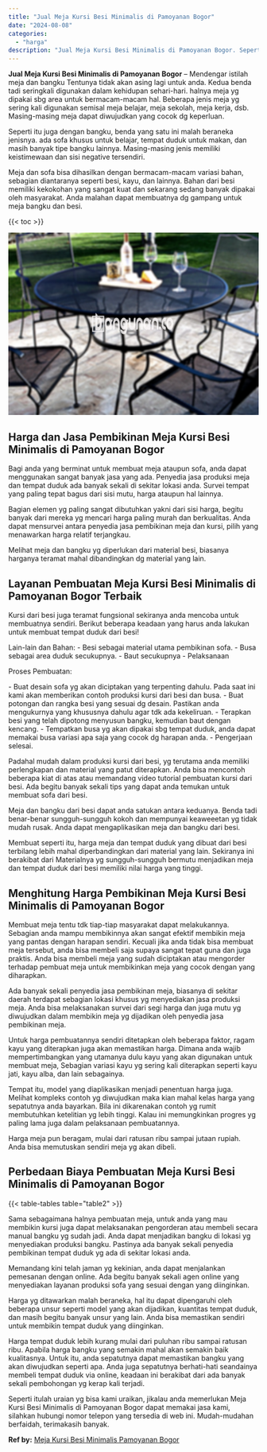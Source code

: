 ```yaml
---
title: "Jual Meja Kursi Besi Minimalis di Pamoyanan Bogor"
date: "2024-08-08"
categories: 
  - "harga"
description: "Jual Meja Kursi Besi Minimalis di Pamoyanan Bogor. Seperti itulah uraian yg bisa kami uraikan, jikalau anda memerlukan Meja Kursi Besi Minimalis di Pamoyanan..."
---
```


**Jual Meja Kursi Besi Minimalis di Pamoyanan Bogor** – Mendengar istilah meja dan bangku Tentunya tidak akan asing lagi untuk anda. Kedua benda tadi seringkali digunakan dalam kehidupan sehari-hari. halnya meja yg dipakai sbg area untuk bermacam-macam hal. Beberapa jenis meja yg sering kali digunakan semisal meja belajar, meja sekolah, meja kerja, dsb. Masing-masing meja dapat diwujudkan yang cocok dg keperluan.

Seperti itu juga dengan bangku, benda yang satu ini malah beraneka jenisnya. ada sofa khusus untuk belajar, tempat duduk untuk makan, dan masih banyak tipe bangku lainnya. Masing-masing jenis memiliki keistimewaan dan sisi negative tersendiri.

Meja dan sofa bisa dihasilkan dengan bermacam-macam variasi bahan, sebagian diantaranya seperti besi, kayu, dan lainnya. Bahan dari besi memiliki kekokohan yang sangat kuat dan sekarang sedang banyak dipakai oleh masyarakat. Anda malahan dapat membuatnya dg gampang untuk meja bangku dan besi.

{{< toc >}}

![Jual Meja Kursi Besi Minimalis di Pamoyanan Bogor](/images/jual-meja-besi-murah27.png)

## Harga dan Jasa Pembikinan Meja Kursi Besi Minimalis di Pamoyanan Bogor

Bagi anda yang berminat untuk membuat meja ataupun sofa, anda dapat menggunakan sangat banyak jasa yang ada. Penyedia jasa produksi meja dan tempat duduk ada banyak sekali di sekitar lokasi anda. Survei tempat yang paling tepat bagus dari sisi mutu, harga ataupun hal lainnya.

Bagian elemen yg paling sangat dibutuhkan yakni dari sisi harga, begitu banyak dari mereka yg mencari harga paling murah dan berkualitas. Anda dapat mensurvei antara penyedia jasa pembikinan meja dan kursi, pilih yang menawarkan harga relatif terjangkau.

Melihat meja dan bangku yg diperlukan dari material besi, biasanya harganya teramat mahal dibandingkan dg material yang lain.

## Layanan Pembuatan Meja Kursi Besi Minimalis di Pamoyanan Bogor Terbaik

Kursi dari besi juga teramat fungsional sekiranya anda mencoba untuk membuatnya sendiri. Berikut beberapa keadaan yang harus anda lakukan untuk membuat tempat duduk dari besi!

Lain-lain dan Bahan: - Besi sebagai material utama pembikinan sofa. - Busa sebagai area duduk secukupnya. - Baut secukupnya - Pelaksanaan

Proses Pembuatan:

\- Buat desain sofa yg akan diciptakan yang terpenting dahulu. Pada saat ini kami akan memberikan contoh produksi kursi dari besi dan busa. - Buat potongan dan rangka besi yang sesuai dg desain. Pastikan anda mengukurnya yang khususnya dahulu agar tdk ada kekeliruan. - Terapkan besi yang telah dipotong menyusun bangku, kemudian baut dengan kencang. - Tempatkan busa yg akan dipakai sbg tempat duduk, anda dapat memakai busa variasi apa saja yang cocok dg harapan anda. - Pengerjaan selesai.

Padahal mudah dalam produksi kursi dari besi, yg terutama anda memiliki perlengkapan dan material yang patut diterapkan. Anda bisa mencontoh beberapa kiat di atas atau memandang video tutorial pembuatan kursi dari besi. Ada begitu banyak sekali tips yang dapat anda temukan untuk membuat sofa dari besi.

Meja dan bangku dari besi dapat anda satukan antara keduanya. Benda tadi benar-benar sungguh-sungguh kokoh dan mempunyai keaweeetan yg tidak mudah rusak. Anda dapat mengaplikasikan meja dan bangku dari besi.

Membuat seperti itu, harga meja dan tempat duduk yang dibuat dari besi terbilang lebih mahal diperbandingkan dari material yang lain. Sekiranya ini berakibat dari Materialnya yg sungguh-sungguh bermutu menjadikan meja dan tempat duduk dari besi memiliki nilai harga yang tinggi.

## Menghitung Harga Pembikinan Meja Kursi Besi Minimalis di Pamoyanan Bogor

Membuat meja tentu tdk tiap-tiap masyarakat dapat melakukannya. Sebagian anda mampu membikinnya akan sangat efektif membikin meja yang pantas dengan harapan sendiri. Kecuali jika anda tidak bisa membuat meja tersebut, anda bisa membeli saja supaya sangat tepat guna dan juga praktis. Anda bisa membeli meja yang sudah diciptakan atau mengorder terhadap pembuat meja untuk membikinkan meja yang cocok dengan yang diharapkan.

Ada banyak sekali penyedia jasa pembikinan meja, biasanya di sekitar daerah terdapat sebagian lokasi khusus yg menyediakan jasa produksi meja. Anda bisa melaksanakan survei dari segi harga dan juga mutu yg diwujudkan dalam membikin meja yg dijadikan oleh penyedia jasa pembikinan meja.

Untuk harga pembuatannya sendiri ditetapkan oleh beberapa faktor, ragam kayu yang diterapkan juga akan memastikan harga. Dimana anda wajib mempertimbangkan yang utamanya dulu kayu yang akan digunakan untuk membuat meja, Sebagian variasi kayu yg sering kali diterapkan seperti kayu jati, kayu alba, dan lain sebagainya.

Tempat itu, model yang diaplikasikan menjadi penentuan harga juga. Melihat kompleks contoh yg diwujudkan maka kian mahal kelas harga yang sepatutnya anda bayarkan. Bila ini dikarenakan contoh yg rumit membutuhkan ketelitian yg lebih tinggi. Kalau ini memungkinkan progres yg paling lama juga dalam pelaksanaan pembuatannya.

Harga meja pun beragam, mulai dari ratusan ribu sampai jutaan rupiah. Anda bisa memutuskan sendiri meja yg akan dibeli.

## Perbedaan Biaya Pembuatan Meja Kursi Besi Minimalis di Pamoyanan Bogor

{{< table-tables table="table2" >}}

Sama sebagaimana halnya pembuatan meja, untuk anda yang mau membikin kursi juga dapat melaksanakan pengorderan atau membeli secara manual bangku yg sudah jadi. Anda dapat menjadikan bangku di lokasi yg menyediakan produksi bangku. Pastinya ada banyak sekali penyedia pembikinan tempat duduk yg ada di sekitar lokasi anda.

Memandang kini telah jaman yg kekinian, anda dapat menjalankan pemesanan dengan online. Ada begitu banyak sekali agen online yang menyediakan layanan produksi sofa yang sesuai dengan yang diinginkan.

Harga yg ditawarkan malah beraneka, hal itu dapat dipengaruhi oleh beberapa unsur seperti model yang akan dijadikan, kuantitas tempat duduk, dan masih begitu banyak unsur yang lain. Anda bisa memastikan sendiri untuk membikin tempat duduk yang diinginkan.

Harga tempat duduk lebih kurang mulai dari puluhan ribu sampai ratusan ribu. Apabila harga bangku yang semakin mahal akan semakin baik kualitasnya. Untuk itu, anda sepatutnya dapat memastikan bangku yang akan diwujudkan seperti apa. Anda juga sepatutnya berhati-hati seandainya membeli tempat duduk via online, keadaan ini berakibat dari ada banyak sekali pembohongan yg kerap kali terjadi.

Seperti itulah uraian yg bisa kami uraikan, jikalau anda memerlukan Meja Kursi Besi Minimalis di Pamoyanan Bogor dapat memakai jasa kami, silahkan hubungi nomor telepon yang tersedia di web ini. Mudah-mudahan berfaidah, terimakasih banyak.

**Ref by:** [Meja Kursi Besi Minimalis Pamoyanan Bogor](https://id.wikipedia.org/wiki/Meja)
